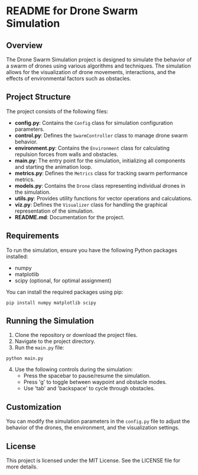 # README for Drone Swarm Simulation

## Overview
The Drone Swarm Simulation project is designed to simulate the behavior of a swarm of drones using various algorithms and techniques. The simulation allows for the visualization of drone movements, interactions, and the effects of environmental factors such as obstacles.

## Project Structure
The project consists of the following files:

- **config.py**: Contains the `Config` class for simulation configuration parameters.
- **control.py**: Defines the `SwarmController` class to manage drone swarm behavior.
- **environment.py**: Contains the `Environment` class for calculating repulsion forces from walls and obstacles.
- **main.py**: The entry point for the simulation, initializing all components and starting the animation loop.
- **metrics.py**: Defines the `Metrics` class for tracking swarm performance metrics.
- **models.py**: Contains the `Drone` class representing individual drones in the simulation.
- **utils.py**: Provides utility functions for vector operations and calculations.
- **viz.py**: Defines the `Visualizer` class for handling the graphical representation of the simulation.
- **README.md**: Documentation for the project.

## Requirements
To run the simulation, ensure you have the following Python packages installed:

- numpy
- matplotlib
- scipy (optional, for optimal assignment)

You can install the required packages using pip:

```
pip install numpy matplotlib scipy
```

## Running the Simulation
1. Clone the repository or download the project files.
2. Navigate to the project directory.
3. Run the `main.py` file:

```
python main.py
```

4. Use the following controls during the simulation:
   - Press the spacebar to pause/resume the simulation.
   - Press 'g' to toggle between waypoint and obstacle modes.
   - Use 'tab' and 'backspace' to cycle through obstacles.

## Customization
You can modify the simulation parameters in the `config.py` file to adjust the behavior of the drones, the environment, and the visualization settings.

## License
This project is licensed under the MIT License. See the LICENSE file for more details.